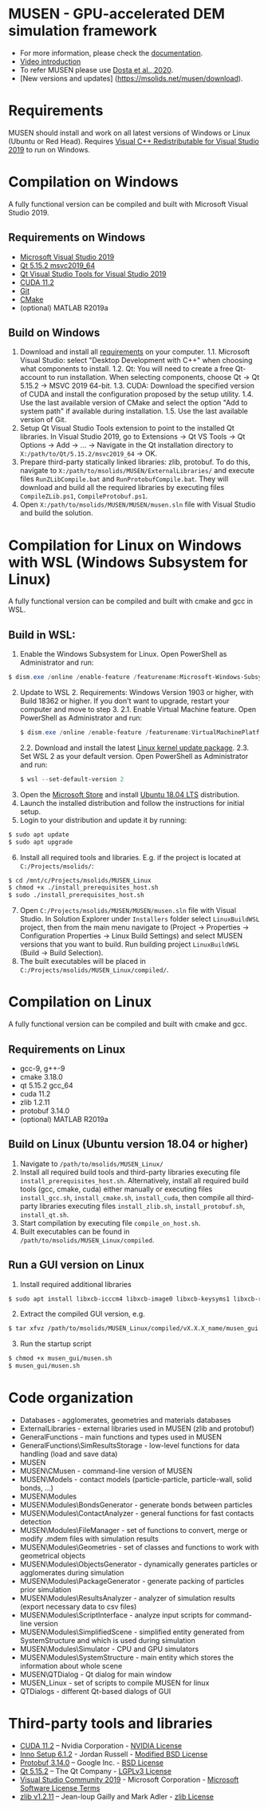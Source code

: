 # MUSEN - GPU-accelerated DEM simulation framework
- For more information, please check the [documentation](https://msolids.net/documentation). 
- [Video introduction](https://youtu.be/bH1xydzdrGY)
- To refer MUSEN please use [Dosta et al., 2020](https://doi.org/10.1016/j.softx.2020.100618).
- [New versions and updates] (https://msolids.net/musen/download).

# Requirements 
MUSEN should install and work on all latest versions of Windows or Linux (Ubuntu or Red Head).
Requires [Visual C++ Redistributable for Visual Studio 2019](https://support.microsoft.com/en-us/help/2977003/the-latest-supported-visual-c-downloads) to run on Windows.


# Compilation on Windows
A fully functional version can be compiled and built with Microsoft Visual Studio 2019. 

## Requirements on Windows
- [Microsoft Visual Studio 2019](https://visualstudio.microsoft.com/downloads/)
- [Qt 5.15.2 msvc2019_64](https://download.qt.io/archive/online_installers/4.0/)
- [Qt Visual Studio Tools for Visual Studio 2019](https://marketplace.visualstudio.com/items?itemName=TheQtCompany.QtVisualStudioTools2019)
- [CUDA 11.2](https://developer.nvidia.com/cuda-downloads)
- [Git](https://git-scm.com/downloads)
- [CMake](https://cmake.org/download/)
- (optional) MATLAB R2019a

## Build on Windows
1. Download and install all [requirements](#requirements-on-windows) on your computer.
	1.1. Microsoft Visual Studio: select "Desktop Development with C++" when choosing what components to install.
	1.2. Qt: You will need to create a free Qt-account to run installation. When selecting components, choose Qt → Qt 5.15.2 → MSVC 2019 64-bit. 
	1.3. CUDA: Download the specified version of CUDA and install the configuration proposed by the setup utility.
	1.4. Use the last available version of CMake and select the option "Add to system path" if available during installation.
	1.5. Use the last available version of Git.
2. Setup Qt Visual Studio Tools extension to point to the installed Qt libraries. In Visual Studio 2019, go to Extensions → Qt VS Tools → Qt Options → Add → ... → Navigate in the Qt installation directory to `X:/path/to/Qt/5.15.2/msvc2019_64` → OK.
3. Prepare third-party statically linked libraries: zlib, protobuf. To do this, navigate to `X:/path/to/msolids/MUSEN/ExternalLibraries/` and execute files `RunZLibCompile.bat` and `RunProtobufCompile.bat`. They will download and build all the required libraries by executing files `CompileZLib.ps1`, `CompileProtobuf.ps1`.
4. Open `X:/path/to/msolids/MUSEN/MUSEN/musen.sln` file with Visual Studio and build the solution.


# Compilation for Linux on Windows with WSL (Windows Subsystem for Linux)
A fully functional version can be compiled and built with cmake and gcc in WSL. 

## Build in WSL:
1. Enable the Windows Subsystem for Linux. Open PowerShell as Administrator and run:
```PowerShell
$ dism.exe /online /enable-feature /featurename:Microsoft-Windows-Subsystem-Linux /all /norestart
```
2. Update to WSL 2. Requirements: Windows Version 1903 or higher, with Build 18362 or higher. If you don't want to upgrade, restart your computer and move to step 3.
	2.1. Enable Virtual Machine feature. Open PowerShell as Administrator and run:
	```PowerShell
	$ dism.exe /online /enable-feature /featurename:VirtualMachinePlatform /all /norestart
	```
	2.2. Download and install the latest [Linux kernel update package](https://wslstorestorage.blob.core.windows.net/wslblob/wsl_update_x64.msi).
	2.3. Set WSL 2 as your default version. Open PowerShell as Administrator and run:
	```PowerShell
	$ wsl --set-default-version 2
	```
3. Open the [Microsoft Store](https://aka.ms/wslstore) and install [Ubuntu 18.04 LTS](https://www.microsoft.com/store/apps/9N9TNGVNDL3Q) distribution.
4. Launch the installed distribution and follow the instructions for initial setup.
5. Login to your distribution and update it by running:
```sh
$ sudo apt update
$ sudo apt upgrade
```
6. Install all required tools and libraries. E.g. if the project is located at `C:/Projects/msolids/`:
```sh
$ cd /mnt/c/Projects/msolids/MUSEN_Linux
$ chmod +x ./install_prerequisites_host.sh
$ sudo ./install_prerequisites_host.sh
```
7. Open `C:/Projects/msolids/MUSEN/MUSEN/musen.sln` file with Visual Studio. In Solution Explorer under `Installers` folder select `LinuxBuildWSL` project, then from the main menu navigate to (Project → Properties → Configuration Properties → Linux Build Settings) and select MUSEN versions that you want to build. Run building project `LinuxBuildWSL` (Build → Build Selection).
8. The built executables will be placed in `C:/Projects/msolids/MUSEN_Linux/compiled/`.


# Compilation on Linux
A fully functional version can be compiled and built with cmake and gcc. 

## Requirements on Linux
- gcc-9, g++-9
- cmake 3.18.0
- qt 5.15.2 gcc_64
- cuda 11.2
- zlib 1.2.11
- protobuf 3.14.0
- (optional) MATLAB R2019a 

## Build on Linux (Ubuntu version 18.04 or higher)
1. Navigate to `/path/to/msolids/MUSEN_Linux/`
2. Install all required build tools and third-party libraries executing file `install_prerequisites_host.sh`. Alternatively, install all required build tools (gcc, cmake, cuda) either manually or executing files `install_gcc.sh`, `install_cmake.sh`, `install_cuda`, then compile all third-party libraries executing files `install_zlib.sh`, `install_protobuf.sh`, `install_qt.sh`.
3. Start compilation by executing file `compile_on_host.sh`.
4. Built executables can be found in `/path/to/msolids/MUSEN_Linux/compiled`.

## Run a GUI version on Linux
1. Install required additional libraries
```sh
$ sudo apt install libxcb-icccm4 libxcb-image0 libxcb-keysyms1 libxcb-render-util0 libxcb-xinerama0
```
2. Extract the compiled GUI version, e.g.
```sh
$ tar xfvz /path/to/msolids/MUSEN_Linux/compiled/vX.X.X_name/musen_gui.tar.gz
```
3. Run the startup script
```sh
$ chmod +x musen_gui/musen.sh
$ musen_gui/musen.sh
```

# Code organization
- Databases - agglomerates, geometries and materials databases
- ExternalLibraries - external libraries used in MUSEN (zlib and protobuf)
- GeneralFunctions - main functions and types used in MUSEN 
- GeneralFunctions\SimResultsStorage - low-level functions for data handling (load and save data)
- MUSEN
- MUSEN\CMusen - command-line version of MUSEN
- MUSEN\Models - contact models (particle-particle, particle-wall, solid bonds, ...)
- MUSEN\Modules 
- MUSEN\Modules\BondsGenerator - generate bonds between particles
- MUSEN\Modules\ContactAnalyzer - general functions for fast contacts detection 
- MUSEN\Modules\FileManager - set of functions to convert, merge or modify .mdem files with simulation results
- MUSEN\Modules\Geometries - set of classes and functions to work with geometrical objects
- MUSEN\Modules\ObjectsGenerator - dynamically generates particles or agglomerates during simulation
- MUSEN\Modules\PackageGenerator - generate packing of particles prior simulation
- MUSEN\Modules\ResultsAnalyzer - analyzer of simulation results (export necessary data to csv files)
- MUSEN\Modules\ScriptInterface - analyze input scripts for command-line version
- MUSEN\Modules\SimplifiedScene - simplified entity generated from SystemStructure and which is used during simulation
- MUSEN\Modules\Simulator - CPU and GPU simulators
- MUSEN\Modules\SystemStructure - main entity which stores the information about whole scene
- MUSEN\QTDialog - Qt dialog for main window
- MUSEN_Linux - set of scripts to compile MUSEN for linux
- QTDialogs - different Qt-based dialogs of GUI


# Third-party tools and libraries
- [CUDA 11.2](https://developer.nvidia.com/cuda-zone) – Nvidia Corporation - [NVIDIA License](https://docs.nvidia.com/cuda/pdf/EULA.pdf)
- [Inno Setup 6.1.2](https://jrsoftware.org/isinfo.php) - Jordan Russell - [Modified BSD License](http://www.jrsoftware.org/files/is/license.txt)
- [Protobuf 3.14.0](https://developers.google.com/protocol-buffers/) – Google Inc. - [BSD License](https://github.com/protocolbuffers/protobuf/blob/master/LICENSE)
- [Qt 5.15.2](https://www.qt.io/) – The Qt Company - [LGPLv3 License](https://doc.qt.io/qt-5/lgpl.html)
- [Visual Studio Community 2019](https://visualstudio.microsoft.com/vs/) - Microsoft Corporation - [Microsoft Software License Terms](https://visualstudio.microsoft.com/license-terms/mlt031819/)
- [zlib v1.2.11](https://www.zlib.net/) – Jean-loup Gailly and Mark Adler - [zlib License](https://www.zlib.net/zlib_license.html)

